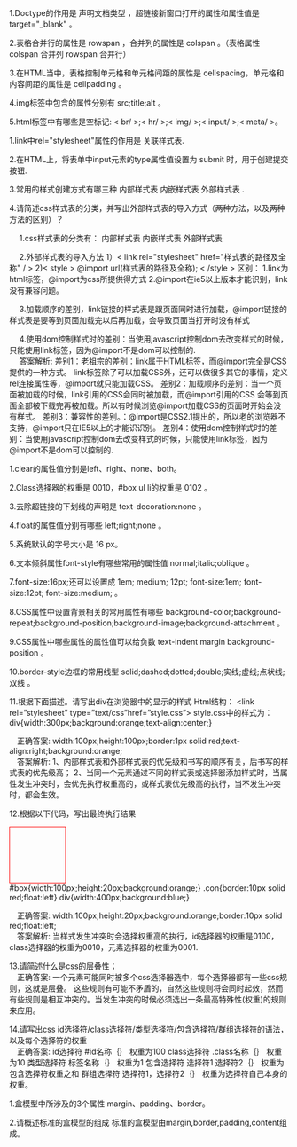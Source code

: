 1.Doctype的作用是 声明文档类型 ，超链接新窗口打开的属性和属性值是 target="_blank" 。  

2.表格合并行的属性是 rowspan ，合并列的属性是 colspan 。（表格属性 colspan 合并列  rowspan 合并行）  

3.在HTML当中，表格控制单元格和单元格间距的属性是 cellspacing，单元格和内容间距的属性是 cellpadding 。  

4.img标签中包含的属性分别有 src;title;alt 。  

5.html标签中有哪些是空标记: < br/ >;< hr/ >;< img/ >;< input/ >;< meta/ >。
  
1.link中rel="stylesheet"属性的作用是 关联样式表.  

2.在HTML上，将表单中input元素的type属性值设置为 submit 时，用于创建提交按钮.  

3.常用的样式创建方式有哪三种 内部样式表 内嵌样式表 外部样式表 .  

4.请简述css样式表的分类，并写出外部样式表的导入方式（两种方法，以及两种方法的区别）？  

&emsp;    1.css样式表的分类有： 内部样式表 内嵌样式表 外部样式表  

&emsp;   2.外部样式表的导入方法 1）< link rel="stylesheet" href="样式表的路径及全称" / > 2)< style > @import url(样式表的路径及全称); < /style > 区别： 1.link为html标签，@import为css所提供得方式 2.@import在ie5以上版本才能识别，link没有兼容问题。  

&emsp;   3.加载顺序的差别，link链接的样式表是跟页面同时进行加载，@import链接的样式表是要等到页面加载完以后再加载，会导致页面当打开时没有样式   

&emsp;    4.使用dom控制样式时的差别：当使用javascript控制dom去改变样式的时候，只能使用link标签，因为@import不是dom可以控制的.    
&emsp; 答案解析: 差别1：老祖宗的差别：link属于HTML标签，而@import完全是CSS提供的一种方式。 link标签除了可以加载CSS外，还可以做很多其它的事情，定义rel连接属性等，@import就只能加载CSS。 差别2：加载顺序的差别：当一个页面被加载的时候，link引用的CSS会同时被加载，而@import引用的CSS 会等到页面全部被下载完再被加载。所以有时候浏览@import加载CSS的页面时开始会没有样式。 差别3：兼容性的差别。：@import是CSS2.1提出的，所以老的浏览器不支持，@import只在IE5以上的才能识识别。 差别4：使用dom控制样式时的差别：当使用javascript控制dom去改变样式的时候，只能使用link标签，因为@import不是dom可以控制的.  
  
1.clear的属性值分别是left、right、none、both。  

2.Class选择器的权重是  0010，#box  ul  li的权重是 0102 。  

3.去除超链接的下划线的声明是 text-decoration:none 。  

4.float的属性值分别有哪些 left;right;none 。

5.系统默认的字号大小是 16 px。  

6.文本倾斜属性font-style有哪些常用的属性值 normal;italic;oblique 。

7.font-size:16px;还可以设置成 1em; medium; 12pt; font-size:1em; font-size:12pt; font-size:medium; 。  

8.CSS属性中设置背景相关的常用属性有哪些 background-color;background-repeat;background-position;background-image;background-attachment 。  

9.CSS属性中哪些属性的属性值可以给负数 text-indent margin background-position 。  

10.border-style边框的常用线型 solid;dashed;dotted;double;实线;虚线;点状线;双线 。  

11.根据下面描述。请写出div在浏览器中的显示的样式 Html结构： <head> <link rel=”stylesheet” type=”text/css”href=”style.css”> <style> div{ width:100px;height:100px;border:1px solid red;text-align:right } </style> </head> style.css中的样式为： div{width:300px;background:orange;text-align:center;}  

&emsp;正确答案: width:100px;height:100px;border:1px solid red;text-align:right;background:orange;  
&emsp;答案解析: 1、内部样式表和外部样式表的优先级和书写的顺序有关，后书写的样式表的优先级高； 2、当同一个元素通过不同的样式表或选择器添加样式时，当属性发生冲突时，会优先执行权重高的，或样式表优先级高的执行，当不发生冲突时，都会生效。  

12.根据以下代码，写出最终执行结果 <div id=”box” class=”con”></div> #box{width:100px;height:20px;background:orange;} .con{border:10px solid red;float:left} div{width:400px;background:blue;}    

&emsp;正确答案: width:100px;height:20px;background:orange;border:10px solid red;float:left;  
&emsp;答案解析: 当样式发生冲突时会选择权重高的执行，id选择器的权重是0100，class选择器的权重为0010，元素选择器的权重为0001.  

13.请简述什么是css的层叠性；  
&emsp;正确答案: 一个元素可能同时被多个css选择器选中，每个选择器都有一些css规则，这就是层叠。 这些规则有可能不矛盾的，自然这些规则将会同时起效，然而有些规则是相互冲突的。当发生冲突的时候必须选出一条最高特殊性(权重)的规则来应用。  

14.请写出css id选择符/class选择符/类型选择符/包含选择符/群组选择符的语法，以及每个选择符的权重  
&emsp;正确答案: id选择符 #id名称｛｝ 权重为100 class选择符 .class名称｛｝ 权重为10 类型选择符 标签名称｛｝ 权重为1 包含选择符 选择符1 选择符2｛｝ 权重为包含选择符权重之和 群组选择符 选择符1，选择符2｛｝ 权重为选择符自己本身的权重。  

1.盒模型中所涉及的3个属性 margin、padding、border。  

2.请概述标准的盒模型的组成 标准的盒模型由margin,border,padding,content组成。
